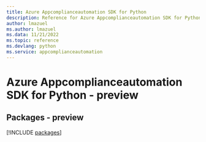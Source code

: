 ```yaml
---
title: Azure Appcomplianceautomation SDK for Python
description: Reference for Azure Appcomplianceautomation SDK for Python
author: lmazuel
ms.author: lmazuel
ms.data: 11/21/2022
ms.topic: reference
ms.devlang: python
ms.service: appcomplianceautomation
---
```

# Azure Appcomplianceautomation SDK for Python - preview
## Packages - preview
[!INCLUDE [packages](appcomplianceautomation-index.md)]